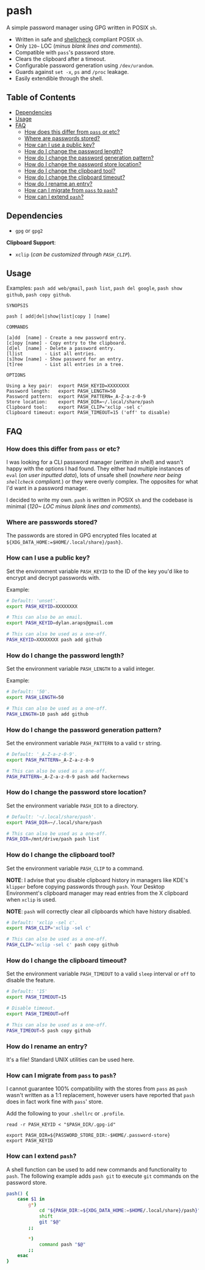 # pash

A simple password manager using GPG written in POSIX `sh`.

- Written in safe and [shellcheck](https://www.shellcheck.net/) compliant POSIX `sh`.
- Only `120~` LOC (*minus blank lines and comments*).
- Compatible with `pass`'s password store.
- Clears the clipboard after a timeout.
- Configurable password generation using `/dev/urandom`.
- Guards against `set -x`, `ps` and `/proc` leakage.
- Easily extendible through the shell.

## Table of Contents

<!-- vim-markdown-toc GFM -->

* [Dependencies](#dependencies)
* [Usage](#usage)
* [FAQ](#faq)
    * [How does this differ from `pass` or etc?](#how-does-this-differ-from-pass-or-etc)
    * [Where are passwords stored?](#where-are-passwords-stored)
    * [How can I use a public key?](#how-can-i-use-a-public-key)
    * [How do I change the password length?](#how-do-i-change-the-password-length)
    * [How do I change the password generation pattern?](#how-do-i-change-the-password-generation-pattern)
    * [How do I change the password store location?](#how-do-i-change-the-password-store-location)
    * [How do I change the clipboard tool?](#how-do-i-change-the-clipboard-tool)
    * [How do I change the clipboard timeout?](#how-do-i-change-the-clipboard-timeout)
    * [How do I rename an entry?](#how-do-i-rename-an-entry)
    * [How can I migrate from `pass` to `pash`?](#how-can-i-migrate-from-pass-to-pash)
    * [How can I extend `pash`?](#how-can-i-extend-pash)

<!-- vim-markdown-toc -->

## Dependencies

- `gpg` or `gpg2`

**Clipboard Support**:

- `xclip` (*can be customized through `PASH_CLIP`*).


## Usage

Examples: `pash add web/gmail`, `pash list`, `pash del google`, `pash show github`, `pash copy github`.

```
SYNOPSIS

pash [ add|del|show|list|copy ] [name]

COMMANDS

[a]dd  [name] - Create a new password entry.
[c]opy [name] - Copy entry to the clipboard.
[d]el  [name] - Delete a password entry.
[l]ist        - List all entries.
[s]how [name] - Show password for an entry.
[t]ree        - List all entries in a tree.

OPTIONS

Using a key pair:  export PASH_KEYID=XXXXXXXX
Password length:   export PASH_LENGTH=50
Password pattern:  export PASH_PATTERN=_A-Z-a-z-0-9
Store location:    export PASH_DIR=~/.local/share/pash
Clipboard tool:    export PASH_CLIP='xclip -sel c'
Clipboard timeout: export PASH_TIMEOUT=15 ('off' to disable)
```

## FAQ

### How does this differ from `pass` or etc?

I was looking for a CLI password manager (*written in shell*) and wasn't happy with the options I had found. They either had multiple instances of `eval` (*on user inputted data*), lots of unsafe shell (*nowhere near being `shellcheck` compliant.*) or they were overly complex. The opposites for what I'd want in a password manager.

I decided to write my own. `pash` is written in POSIX `sh` and the codebase is minimal (*120~ LOC minus blank lines and comments*).

### Where are passwords stored?

The passwords are stored in GPG encrypted files located at `${XDG_DATA_HOME:=$HOME/.local/share}/pash}`.


### How can I use a public key?

Set the environment variable `PASH_KEYID` to the ID of the key you'd like to encrypt and decrypt passwords with.

Example:

```sh
# Default: 'unset'.
export PASH_KEYID=XXXXXXXX

# This can also be an email.
export PASH_KEYID=dylan.araps@gmail.com

# This can also be used as a one-off.
PASH_KEYID=XXXXXXXX pash add github
```

### How do I change the password length?

Set the environment variable `PASH_LENGTH` to a valid integer.

Example:

```sh
# Default: '50'.
export PASH_LENGTH=50

# This can also be used as a one-off.
PASH_LENGTH=10 pash add github
```

### How do I change the password generation pattern?

Set the environment variable `PASH_PATTERN` to a valid `tr` string.

```sh
# Default: '_A-Z-a-z-0-9'.
export PASH_PATTERN=_A-Z-a-z-0-9

# This can also be used as a one-off.
PASH_PATTERN=_A-Z-a-z-0-9 pash add hackernews
```


### How do I change the password store location?

Set the environment variable `PASH_DIR` to a directory.

```sh
# Default: '~/.local/share/pash'.
export PASH_DIR=~/.local/share/pash

# This can also be used as a one-off.
PASH_DIR=/mnt/drive/pash pash list
```

### How do I change the clipboard tool?

Set the environment variable `PASH_CLIP` to a command.

**NOTE**: I advise that you disable clipboard history in managers like KDE's `klipper` before copying passwords through `pash`. Your Desktop Environment's clipboard manager may read entries from the X clipboard when `xclip` is used.

**NOTE**: `pash` will correctly clear all clipboards which have history disabled.

```sh
# Default: 'xclip -sel c'.
export PASH_CLIP='xclip -sel c'

# This can also be used as a one-off.
PASH_CLIP='xclip -sel c' pash copy github
```

### How do I change the clipboard timeout?

Set the environment variable `PASH_TIMEOUT` to a valid `sleep` interval or `off` to disable the feature.

```sh
# Default: '15'
export PASH_TIMEOUT=15

# Disable timeout.
export PASH_TIMEOUT=off

# This can also be used as a one-off.
PASH_TIMEOUT=5 pash copy github
```

### How do I rename an entry?

It's a file! Standard UNIX utilities can be used here.


### How can I migrate from `pass` to `pash`?

I cannot guarantee 100% compatibility with the stores from `pass` as `pash` wasn't written as a 1:1 replacement, however users have reported that `pash` does in fact work fine with `pass`' store.

Add the following to your `.shellrc` or `.profile`.

```
read -r PASH_KEYID < "$PASH_DIR/.gpg-id"

export PASH_DIR=${PASSWORD_STORE_DIR:-$HOME/.password-store}
export PASH_KEYID
```

### How can I extend `pash`?

A shell function can be used to add new commands and functionality to `pash`. The following example adds `pash git` to execute `git` commands on the password store.

```sh
pash() {
    case $1 in
        g*)
            cd "${PASH_DIR:=${XDG_DATA_HOME:=$HOME/.local/share}/pash}"
            shift
            git "$@"
        ;;

        *)
            command pash "$@"
        ;;
    esac
}
```
